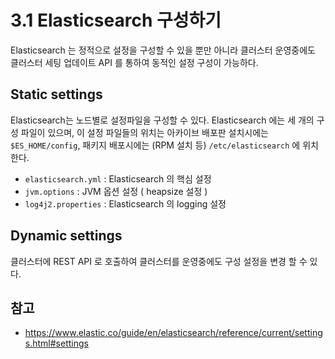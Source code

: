 # 3.1 Elasticsearch 구성하기


Elasticsearch 는 정적으로 설정을 구성할 수 있을 뿐만 아니라 클러스터 운영중에도 클러스터 세팅 업데이트 API 를 통하여 동적인 설정 구성이 가능하다.

## Static settings
Elasticsearch는 노드별로 설정파일을 구성할 수 있다. Elasticsearch 에는 세 개의 구성 파일이 있으며, 이 설정 파일들의 위치는 아카이브 배포판 설치시에는 `$ES_HOME/config`, 패키지 배포시에는 (RPM 설치 등) `/etc/elasticsearch` 에 위치한다.

- `elasticsearch.yml` : Elasticsearch 의 핵심 설정
- `jvm.options` : JVM 옵션 설정 ( heapsize 설정 )
- `log4j2.properties` : Elasticsearch 의 logging 설정 

## Dynamic settings
클러스터에 REST API 로 호출하여 클러스터를 운영중에도 구성 설정을 변경 할 수 있다.

## 참고
+ https://www.elastic.co/guide/en/elasticsearch/reference/current/settings.html#settings


